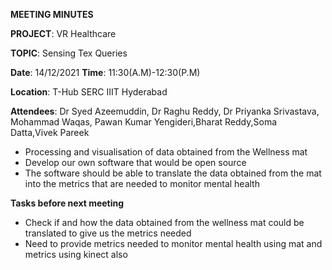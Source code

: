 ﻿

**MEETING MINUTES**

**PROJECT**: VR Healthcare

**TOPIC**: Sensing Tex Queries

**Date**: 14/12/2021 **Time**: 11:30(A.M)-12:30(P.M)

**Location**: T-Hub SERC IIIT Hyderabad

**Attendees**: Dr Syed Azeemuddin, Dr Raghu Reddy, Dr Priyanka Srivastava, Mohammad Waqas, Pawan Kumar Yengideri,Bharat Reddy,Soma Datta,Vivek Pareek

 - Processing and visualisation of data obtained from the Wellness mat 
 - Develop our own software that would be open source 
 - The software should be able to translate the data obtained from the mat into the metrics that are needed to monitor mental health

**Tasks before next meeting**

 - Check if and  how the data obtained from the wellness mat could be translated to give us the metrics needed
 - Need to provide metrics needed to monitor mental health using mat and metrics using kinect also
 


